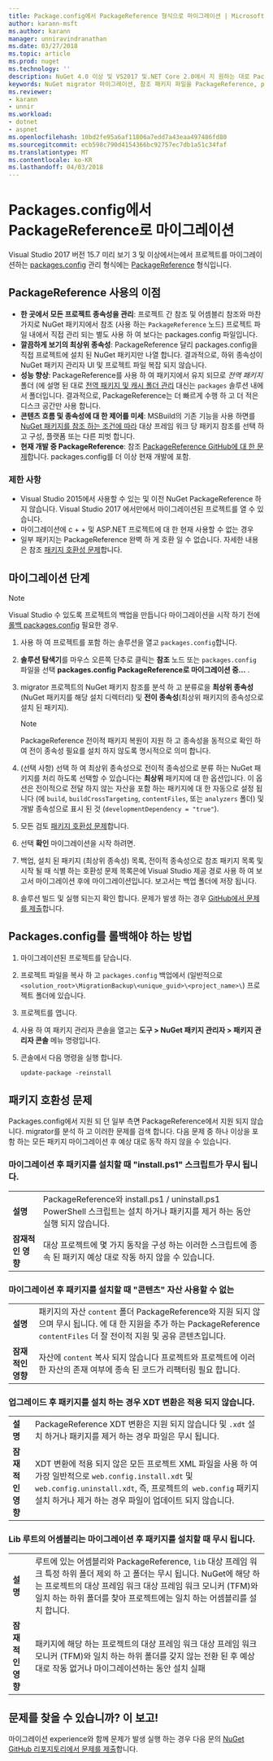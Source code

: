 ```yaml
---
title: Package.config에서 PackageReference 형식으로 마이그레이션 | Microsoft Docs
author: karann-msft
ms.author: karann
manager: unniravindranathan
ms.date: 03/27/2018
ms.topic: article
ms.prod: nuget
ms.technology: ''
description: NuGet 4.0 이상 및 VS2017 및.NET Core 2.0에서 지 원하는 대로 PackageReference를 package.config 관리 형식에서 프로젝트를 마이그레이션하는 방법에 대 한 세부 정보
keywords: NuGet migrator 마이그레이션, 참조 패키지 파일을 PackageReference, packages.config 프로젝트 VS2017, Visual Studio 2017, NuGet 4,.NET Core 2.0
ms.reviewer:
- karann
- unnir
ms.workload:
- dotnet
- aspnet
ms.openlocfilehash: 10bd2fe95a6af11806a7edd7a43eaa497486fd80
ms.sourcegitcommit: ecb598c790d4154366bc92757ec7db1a51c34faf
ms.translationtype: MT
ms.contentlocale: ko-KR
ms.lasthandoff: 04/03/2018
---
```

# <a name="migrate-from-packagesconfig-to-packagereference"></a>Packages.config에서 PackageReference로 마이그레이션

Visual Studio 2017 버전 15.7 미리 보기 3 및 이상에서는에서 프로젝트를 마이그레이션하는 [packages.config](./packages-config.md) 관리 형식에는 [PackageReference](../consume-packages/Package-References-in-Project-Files.md) 형식입니다.

## <a name="benefits-of-using-packagereference"></a>PackageReference 사용의 이점

* **한 곳에서 모든 프로젝트 종속성을 관리**: 프로젝트 간 참조 및 어셈블리 참조와 마찬가지로 NuGet 패키지에서 참조 (사용 하는 `PackageReference` 노드) 프로젝트 파일 내에서 직접 관리 되는 별도 사용 하 여 보다는 packages.config 파일입니다.
* **깔끔하게 보기의 최상위 종속성**: PackageReference 달리 packages.config을 직접 프로젝트에 설치 된 NuGet 패키지만 나열 합니다. 결과적으로, 하위 종속성이 NuGet 패키지 관리자 UI 및 프로젝트 파일 복잡 되지 않습니다.
* **성능 향상**: PackageReference를 사용 하 여 패키지에서 유지 되므로 *전역 패키지* 폴더 (에 설명 된 대로 [전역 패키지 및 캐시 폴더 관리](../consume-packages/managing-the-global-packages-and-cache-folders.md) 대신는 `packages` 솔루션 내에서 폴더입니다. 결과적으로, PackageReference는 더 빠르게 수행 하 고 더 적은 디스크 공간만 사용 합니다.
* **콘텐츠 흐름 및 종속성에 대 한 제어를 미세**: MSBuild의 기존 기능을 사용 하면를 [NuGet 패키지를 참조 하는 조건에 따라](../consume-packages/Package-References-in-Project-Files.md#adding-a-packagereference-condition) 대상 프레임 워크 당 패키지 참조를 선택 하 고 구성, 플랫폼 또는 다른 피벗 합니다.
* **현재 개발 중 PackageReference**: 참조 [PackageReference GitHub에 대 한 문제](https://aka.ms/nuget-pr-improvements)합니다. packages.config를 더 이상 현재 개발에 포함.

### <a name="limitations"></a>제한 사항

* Visual Studio 2015에서 사용할 수 있는 및 이전 NuGet PackageReference 하지 않습니다. Visual Studio 2017 에서만에서 마이그레이션된 프로젝트를 열 수 있습니다.
* 마이그레이션에 c + + 및 ASP.NET 프로젝트에 대 한 현재 사용할 수 없는 경우
* 일부 패키지는 PackageReference 완벽 하 게 호환 일 수 없습니다. 자세한 내용은 참조 [패키지 호환성 문제](#package-compatibility-issues)합니다.

## <a name="migration-steps"></a>마이그레이션 단계

> [!Note]
> Visual Studio 수 있도록 프로젝트의 백업을 만듭니다 마이그레이션을 시작 하기 전에 [롤백 packages.config](#how-to-roll-back-to-packagesconfig) 필요한 경우.

1. 사용 하 여 프로젝트를 포함 하는 솔루션을 열고 `packages.config`합니다.

1. **솔루션 탐색기**를 마우스 오른쪽 단추로 클릭는 **참조** 노드 또는 `packages.config` 파일을 선택 **packages.config PackageReference로 마이그레이션 중...** .

1. migrator 프로젝트의 NuGet 패키지 참조를 분석 하 고 분류로을 **최상위 종속성** (NuGet 패키지를 해당 설치 디렉터리) 및 **전이 종속성**(최상위 패키지의 종속성으로 설치 된 패키지).

   > [!Note]
   > PackageReference 전이적 패키지 복원이 지원 하 고 종속성을 동적으로 확인 하 여 전이 종속성 필요를 설치 하지 않도록 명시적으로 의미 합니다.

1. (선택 사항) 선택 하 여 최상위 종속성으로 전이적 종속성으로 분류 하는 NuGet 패키지를 처리 하도록 선택할 수 있습니다는 **최상위** 패키지에 대 한 옵션입니다. 이 옵션은 전이적으로 전달 하지 않는 자산을 포함 하는 패키지에 대 한 자동으로 설정 됩니다 (에 `build`, `buildCrossTargeting`, `contentFiles`, 또는 `analyzers` 폴더) 및 개발 종속성으로 표시 된 것 (`developmentDependency = "true"`).

1. 모든 검토 [패키지 호환성 문제](#package-compatibility-issues)합니다.

1. 선택 **확인** 마이그레이션을 시작 하려면.

1. 백업, 설치 된 패키지 (최상위 종속성) 목록, 전이적 종속성으로 참조 패키지 목록 및 시작 될 때 식별 하는 호환성 문제 목록은에 Visual Studio 제공 경로 사용 하 여 보고서 마이그레이션 후에 마이그레이션입니다. 보고서는 백업 폴더에 저장 됩니다.

1. 솔루션 빌드 및 실행 되는지 확인 합니다. 문제가 발생 하는 경우 [GitHub에서 문제를 제출](https://github.com/NuGet/Home/issues/)합니다.

## <a name="how-to-roll-back-to-packagesconfig"></a>Packages.config를 롤백해야 하는 방법

1. 마이그레이션된 프로젝트를 닫습니다.

1. 프로젝트 파일을 복사 하 고 `packages.config` 백업에서 (일반적으로 `<solution_root>\MigrationBackup\<unique_guid>\<project_name>\`) 프로젝트 폴더에 있습니다.

1. 프로젝트를 엽니다.

1. 사용 하 여 패키지 관리자 콘솔을 열고는 **도구 > NuGet 패키지 관리자 > 패키지 관리자 콘솔** 메뉴 명령입니다.

1. 콘솔에서 다음 명령을 실행 합니다.

   ```ps
   update-package -reinstall
   ```

## <a name="package-compatibility-issues"></a>패키지 호환성 문제

Packages.config에서 지원 되 던 일부 측면 PackageReference에서 지원 되지 않습니다. migrator를 분석 하 고 이러한 문제를 검색 합니다. 다음 문제 중 하나 이상을 포함 하는 모든 패키지 마이그레이션 후 예상 대로 동작 하지 않을 수 있습니다.

### <a name="installps1-scripts-are-ignored-when-the-package-is-installed-after-the-migration"></a>마이그레이션 후 패키지를 설치할 때 "install.ps1" 스크립트가 무시 됩니다.

| | |
| --- | --- |
| **설명** | PackageReference와 install.ps1 / uninstall.ps1 PowerShell 스크립트는 설치 하거나 패키지를 제거 하는 동안 실행 되지 않습니다. |
| **잠재적인 영향** | 대상 프로젝트에 몇 가지 동작을 구성 하는 이러한 스크립트에 종속 된 패키지 예상 대로 작동 하지 않을 수 있습니다. |

### <a name="content-assets-are-not-available-when-the-package-is-installed-after-the-migration"></a>마이그레이션 후 패키지를 설치할 때 "콘텐츠" 자산 사용할 수 없는

| | |
| --- | --- |
| **설명** | 패키지의 자산 `content` 폴더 PackageReference와 지원 되지 않으며 무시 됩니다. 에 대 한 지원을 추가 하는 PackageReference `contentFiles` 더 잘 전이적 지원 및 공유 콘텐츠입니다.  |
| **잠재적인 영향** | 자산에 `content` 복사 되지 않습니다 프로젝트와 프로젝트에 이러한 자산의 존재 여부에 종속 된 코드가 리팩터링 필요 합니다.  |

### <a name="xdt-transforms-are-not-applied-when-the-package-is-installed-after-the-upgrade"></a>업그레이드 후 패키지를 설치 하는 경우 XDT 변환은 적용 되지 않습니다.

| | |
| --- | --- |
| **설명** | PackageReference XDT 변환은 지원 되지 않습니다 및 `.xdt` 설치 하거나 패키지를 제거 하는 경우 파일은 무시 됩니다.   |
| **잠재적인 영향** | XDT 변환에 적용 되지 않은 모든 프로젝트 XML 파일을 사용 하 여 가장 일반적으로 `web.config.install.xdt` 및 `web.config.uninstall.xdt`, 즉, 프로젝트의` web.config` 패키지 설치 하거나 제거 하는 경우 파일이 업데이트 되지 않습니다. |

### <a name="assemblies-in-the-lib-root-are-ignored-when-the-package-is-installed-after-the-migration"></a>Lib 루트의 어셈블리는 마이그레이션 후 패키지를 설치할 때 무시 됩니다.

| | |
| --- | --- |
| **설명** | 루트에 있는 어셈블리와 PackageReference, `lib` 대상 프레임 워크 특정 하위 폴더 제외 하 고 폴더는 무시 됩니다. NuGet에 해당 하는 프로젝트의 대상 프레임 워크 대상 프레임 워크 모니커 (TFM)와 일치 하는 하위 폴더를 찾아 프로젝트에는 일치 하는 어셈블리를 설치 합니다. |
| **잠재적인 영향** | 패키지에 해당 하는 프로젝트의 대상 프레임 워크 대상 프레임 워크 모니커 (TFM)와 일치 하는 하위 폴더를 갖지 않는 전환 된 후 예상 대로 작동 없거나 마이그레이션하는 동안 설치 실패 |

## <a name="found-an-issue-report-it"></a>문제를 찾을 수 있습니까? 이 보고!

마이그레이션 experience와 함께 문제가 발생 실행 하는 경우 다음 문의 [NuGet GitHub 리포지토리에서 문제를 제출](https://github.com/NuGet/Home/issues/)합니다.
